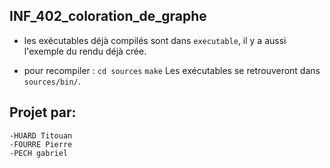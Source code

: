 ## INF_402_coloration_de_graphe

- les exécutables déjà compilés sont dans `executable`, il y a aussi l'exemple du rendu déjà crée.

- pour recompiler :
    `cd sources`
    `make`
    Les exécutables se retrouveront dans `sources/bin/`.

## Projet par:
    -HUARD Titouan
    -FOURRE Pierre
    -PECH gabriel
